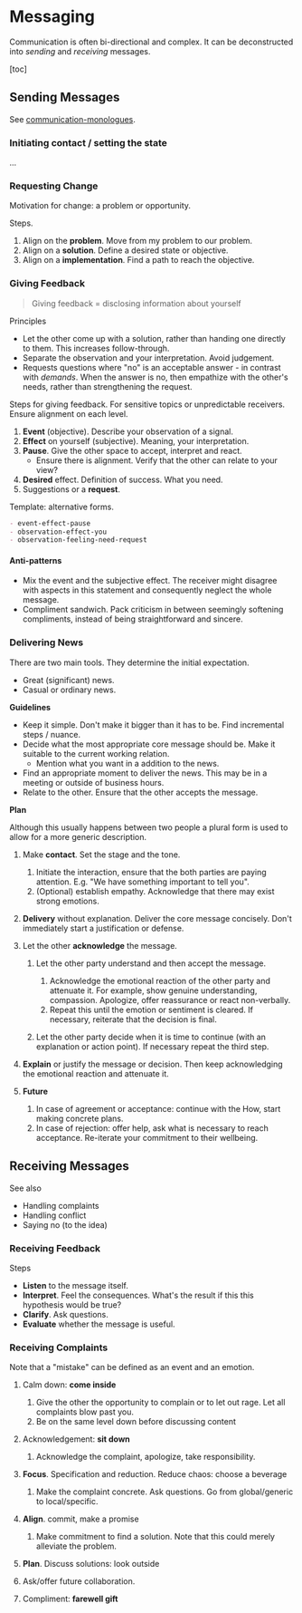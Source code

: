 # Messaging

Communication is often bi-directional and complex. It can be deconstructed into *sending* and *receiving* messages.

[toc]

## Sending Messages

See [communication-monologues](../communication-monologues.md).

### Initiating contact / setting the state

...

### Requesting Change

Motivation for change: a problem or opportunity.

Steps.

1. Align on the **problem**. Move from my problem to our problem.
2. Align on a **solution**. Define a desired state or objective.
3. Align on a **implementation**. Find a path to reach the objective.

### Giving Feedback

> Giving feedback = disclosing information about yourself

Principles

- Let the other come up with a solution, rather than handing one directly to them. This increases follow-through.
- Separate the observation and your interpretation. Avoid judgement.
- Requests questions where "no" is an acceptable answer - in contrast with *demands*. When the answer is no, then empathize with the other's needs, rather than strengthening the request.

Steps for giving feedback. For sensitive topics or unpredictable receivers. Ensure alignment on each level.

1. **Event** (objective). Describe your observation of a signal.
2. **Effect** on yourself (subjective). Meaning, your interpretation.
3. **Pause**. Give the other space to accept, interpret and react.
    - Ensure there is alignment. Verify that the other can relate to your view?
4. **Desired** effect. Definition of success. What you need.
5. Suggestions or a **request**.

Template: alternative forms.

```markdown
- event-effect-pause
- observation-effect-you
- observation-feeling-need-request
```

#### Anti-patterns

- Mix the event and the subjective effect. The receiver might disagree with aspects in this statement and consequently neglect the whole message.
- Compliment sandwich. Pack criticism in between seemingly softening compliments, instead of being straightforward and sincere.

### Delivering News

There are two main tools. They determine the initial expectation.

- Great (significant) news.
- Casual or ordinary news.



**Guidelines**

- Keep it simple. Don't make it bigger than it has to be. Find incremental steps / nuance.
- Decide what the most appropriate core message should be. Make it suitable to the current working relation.
    - Mention what you want in a addition to the news.
- Find an appropriate moment to deliver the news. This may be in a meeting or outside of business hours.
- Relate to the other. Ensure that the other accepts the message.

**Plan**

Although this usually happens between two people a plural form is used to allow for a more generic description.

1. Make **contact**. Set the stage and the tone.
    1. Initiate the interaction, ensure that the both parties are paying attention. E.g. "We have something important to tell you".
    2. (Optional) establish empathy. Acknowledge that there may exist strong emotions.

2. **Delivery** without explanation. Deliver the core message concisely. Don't immediately start a justification or defense.

3. Let the other **acknowledge** the message.
    1. Let the other party understand and then accept the message.
        1. Acknowledge the emotional reaction of the other party and attenuate it. For example, show genuine understanding, compassion. Apologize, offer reassurance or react non-verbally.
        2. Repeat this until the emotion or sentiment is cleared. If necessary, reiterate that the decision is final.

    2. Let the other party decide when it is time to continue (with an explanation or action point). If necessary repeat the third step.

4. **Explain** or justify the message or decision. Then keep acknowledging the emotional reaction and attenuate it.

5. **Future**
    1. In case of agreement or acceptance: continue with the How, start making concrete plans.
    2. In case of rejection: offer help, ask what is necessary to reach acceptance. Re-iterate your commitment to their wellbeing.



## Receiving Messages

See also

- Handling complaints
- Handling conflict
- Saying no (to the idea)

### Receiving Feedback

Steps

- **Listen** to the message itself.
- **Interpret**. Feel the consequences. What's the result if this this hypothesis would be true?
- **Clarify**. Ask questions.
- **Evaluate** whether the message is useful.

### Receiving Complaints

Note that a "mistake" can be defined as an event and an emotion.

1. Calm down: **come inside**
    1. Give the other the opportunity to complain or to let out rage. Let all complaints blow past you.
    2. Be on the same level down before discussing content

2. Acknowledgement: **sit down**
    1. Acknowledge the complaint, apologize, take responsibility.

3. **Focus**. Specification and reduction. Reduce chaos: choose a beverage
    1. Make the complaint concrete. Ask questions. Go from global/generic to local/specific.

4. **Align**. commit, make a promise
    1. Make commitment to find a solution. Note that this could merely alleviate the problem.

5. **Plan**. Discuss solutions: look outside
6. Ask/offer future collaboration.
7. Compliment: **farewell gift**